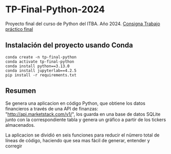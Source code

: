 # TP-Final-Python-2024
Proyecto final del curso de Python del ITBA. Año 2024. [Consigna Trabajo práctico final](Consigna.md)
## Instalación del proyecto usando Conda

```
conda create -n tp-final-python
conda activate tp-final-python
conda install python==3.13.0
conda install jupyterlab==4.2.5
pip install -r requirements.txt

```
## Resumen
Se genera una aplicacion en código Python, que obtiene los datos financieros a través de una API de finanzas: "http://api.marketstack.com/v1/", los guarda en una base de datos SQLite junto con la correspondiente tabla y genera un gráfico a partir de los tickers almacenados.

La aplicacion se dividió en seis funciones para reducir el nümero total de líneas de código, haciendo que sea mas fácil de generar, entender y corregir